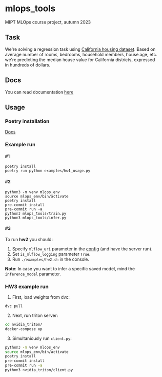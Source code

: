 # mlops_tools

MIPT MLOps course project, autumn 2023

## Task

We're solving a regression task using
[California housing dataset](https://scikit-learn.org/stable/datasets/real_world.html#california-housing-dataset).
Based on average number of rooms, bedrooms, household members, house age, etc.
we're predicting the median house value for California districts, expressed in
hundreds of dollars.

## Docs

You can read documentation
[here](https://github.com/destitutiones/mlops_tools/blob/main/docs/v0.0.1/index.md)

## Usage

### Poetry installation

[Docs](https://python-poetry.org/docs/#installation)

### Example run

#### #1

```
poetry install
poetry run python examples/hw1_usage.py
```

#### #2

```
python3 -m venv mlops_env
source mlops_env/bin/activate
poetry install
pre-commit install
pre-commit run -a
python3 mlops_tools/train.py
python3 mlops_tools/infer.py
```

#### #3

To run **hw2** you should:

1. Specify `mlflow_uri` parameter in the
   [config](https://github.com/destitutiones/mlops-tools/blob/main/configs/config.yaml)
   (and have the server run).
2. Set `is_mlflow_logging` parameter `True`.
3. Run `./examples/hw2.sh` in the console.

**Note:** In case you want to infer a specific saved model, mind the
`inference_model` parameter.

### HW3 example run

1. First, load weights from dvc:

```bash
dvc pull
```

2. Next, run triton server:

```bash
cd nvidia_triton/
docker-compose up
```

3. Simultaniously run `client.py`:

```bash
python3 -m venv mlops_env
source mlops_env/bin/activate
poetry install
pre-commit install
pre-commit run -a
python3 nvidia_triton/client.py
```
